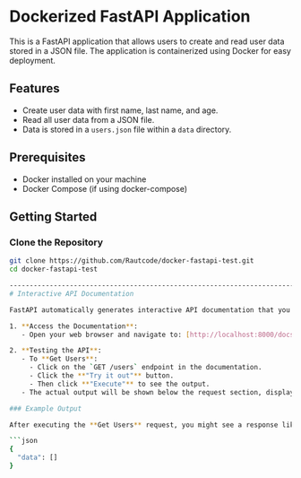 # Dockerized FastAPI Application

This is a FastAPI application that allows users to create and read user data stored in a JSON file. The application is containerized using Docker for easy deployment.

## Features

- Create user data with first name, last name, and age.
- Read all user data from a JSON file.
- Data is stored in a `users.json` file within a `data` directory.

## Prerequisites

- Docker installed on your machine
- Docker Compose (if using docker-compose)

## Getting Started

### Clone the Repository

```bash
git clone https://github.com/Rautcode/docker-fastapi-test.git
cd docker-fastapi-test

-----------------------------------------------------------------------------------------------------------------------------------------------------------------
# Interactive API Documentation

FastAPI automatically generates interactive API documentation that you can use to test the endpoints. 

1. **Access the Documentation**:
   - Open your web browser and navigate to: [http://localhost:8000/docs](http://localhost:8000/docs)

2. **Testing the API**:
   - To **Get Users**:
     - Click on the `GET /users` endpoint in the documentation.
     - Click the **"Try it out"** button.
     - Then click **"Execute"** to see the output.
   - The actual output will be shown below the request section, displaying the user data from the `users.json` file.

### Example Output

After executing the **Get Users** request, you might see a response like this if there are no users yet:

```json
{
  "data": []
}
